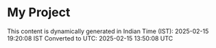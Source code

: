 # My Project

This content is dynamically generated in Indian Time (IST): 2025-02-15 19:20:08 IST
Converted to UTC: 2025-02-15 13:50:08 UTC
